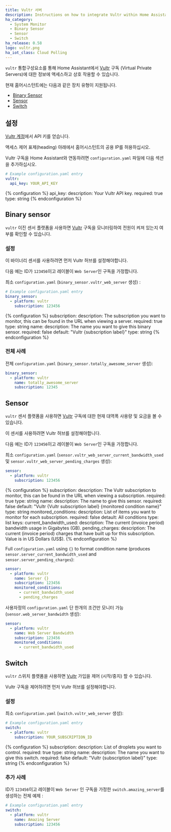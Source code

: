 ```yaml
---
title: Vultr 서버
description: Instructions on how to integrate Vultr within Home Assistant.
ha_category:
  - System Monitor
  - Binary Sensor
  - Sensor
  - Switch
ha_release: 0.58
logo: vultr.png
ha_iot_class: Cloud Polling
---
```


`vultr` 통합구성요소를 통해 Home Assistant에서 [Vultr](https://www.vultr.com) 구독 (Virtual Private Servers)에 대한 정보에 액세스하고 상호 작용할 수 있습니다.

현재 홈어시스턴트에는 다음과 같은 장치 유형이 지원됩니다.

- [Binary Sensor](#binary-sensor)
- [Sensor](#sensor)
- [Switch](#switch)

## 설정

[Vultr 계정](https://my.vultr.com/settings/#settingsapi)에서 API 키를 얻습니다.

<div class='note'>
액세스 제어 표제(heading) 아래에서 홈어시스턴트의 공용 IP를 허용하십시오.
</div>

Vultr 구독을 Home Assistant와 연동하려면 `configuration.yaml` 파일에 다음 섹션을 추가하십시오.

```yaml
# Example configuration.yaml entry
vultr:
  api_key: YOUR_API_KEY
```

{% configuration %}
api_key:
  description: Your Vultr API key.
  required: true
  type: string
{% endconfiguration %}

## Binary sensor

`vultr` 이진 센서 플랫폼을 사용하면 [Vultr](https://www.vultr.com/) 구독을 모니터링하여 전원이 켜져 있는지 여부를 확인할 수 있습니다.

### 설정

이 바이너리 센서를 사용하려면 먼저 Vultr 허브를 설정해야합니다.

<div class='note'>

다음 예는 ID가 `123456`이고 레이블이 `Web Server`인 구독을 가정합니다.

</div>

최소 `configuration.yaml` (`binary_sensor.vultr_web_server` 생성) :

```yaml
# Example configuration.yaml entry
binary_sensor:
  - platform: vultr
    subscription: 123456
```

{% configuration %}
subscription:
  description: The subscription you want to monitor, this can be found in the URL when viewing a server.
  required: true
  type: string
name:
  description: The name you want to give this binary sensor.
  required: false
  default: "Vultr {subscription label}"
  type: string
{% endconfiguration %}

### 전체 사례

전체 `configuration.yaml` (`binary_sensor.totally_awesome_server` 생성):

```yaml
binary_sensor:
  - platform: vultr
    name: totally_awesome_server
    subscription: 12345
```

## Sensor

`vultr` 센서 플랫폼을 사용하면 [Vultr](https://www.vultr.com/) 구독에 대한 현재 대역폭 사용량 및  요금을 볼 수 있습니다.

이 센서를 사용하려면 Vultr 허브를 설정해야합니다.

<div class='note'>

다음 예는 ID가 `123456`이고 레이블이 `Web Server`인 구독을 가정합니다.

</div>

최소 `configuration.yaml` (`sensor.vultr_web_server_current_bandwidth_used` 및 `sensor.vultr_web_server_pending_charges` 생성):

```yaml
sensor:
  - platform: vultr
    subscription: 123456
```

{% configuration %}
subscription:
  description: The Vultr subscription to monitor, this can be found in the URL when viewing a subscription.
  required: true
  type: string
name:
  description: The name to give this sensor.
  required: false
  default: "Vultr {Vultr subscription label} {monitored condition name}"
  type: string
monitored_conditions:
  description: List of items you want to monitor for each subscription.
  required: false
  detault: All conditions
  type: list
  keys:
    current_bandwidth_used:
      description: The current (invoice period) bandwidth usage in Gigabytes (GB).
    pending_charges:
      description: The current (invoice period) charges that have built up for this subscription. Value is in US Dollars (US$).
{% endconfiguration %}

Full `configuration.yaml` using `{}` to format condition name (produces `sensor.server_current_bandwidth_used` and `sensor.server_pending_charges`):

```yaml
sensor:
  - platform: vultr
    name: Server {}
    subscription: 123456
    monitored_conditions:
      - current_bandwidth_used
      - pending_charges
```

사용자정의 `configuration.yaml` 단 한개의 조건만 모니터 가능 (`sensor.web_server_bandwidth` 생성):

```yaml
sensor:
  - platform: vultr
    name: Web Server Bandwidth
    subscription: 123456
    monitored_conditions:
      - current_bandwidth_used
```

## Switch

`vultr` 스위치 플랫폼을 사용하면 [Vultr](https://www.vultr.com/) 가입을 제어 (시작/중지) 할 수 있습니다.

Vultr 구독을 제어하려면 먼저 Vultr 허브를 설정해야합니다.

### 설정

최소 `configuration.yaml` (`switch.vultr_web_server` 생성):

```yaml
# Example configuration.yaml entry
switch:
  - platform: vultr
    subscription: YOUR_SUBSCRIPTION_ID
```

{% configuration %}
subscription:
  description: List of droplets you want to control.
  required: true
  type: string
name:
  description: The name you want to give this switch.
  required: false
  default: "Vultr {subscription label}"
  type: string
{% endconfiguration %}

### 추가 사례

ID가 `123456`이고 레이블이 `Web Server` 인 구독을 가정한 `switch.amazing_server`를 생성하는 전체 예제 :

```yaml
# Example configuration.yaml entry
switch:
  - platform: vultr
    name: Amazing Server
    subscription: 123456
```
